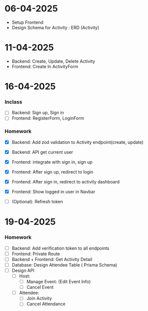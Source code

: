 # 06-04-2025
- Setup Frontend 
- Design Schema for Activity : ERD (Activity)


# 11-04-2025
- Backend: Create, Update, Delete Activity
- Frontend: Create In ActivityForm


# 16-04-2025
### Inclass
- [ ] Backend: Sign up, Sign in
- [ ] Frontend: RegisterForm, LoginForm
### Homework
- [x] Backend: Add zod validation to Activity endpoint(create, update)
- [x] Backend: API get current user 
- [x] Frontend: integrate with sign in, sign up
- [x] Frontend: After sign up, redirect to login
- [x] Frontend: After sign in, redirect to activity dashboard
- [x] Frontend: Show logged in user in Navbar
- [ ] (Optional): Refresh token
  

# 19-04-2025

### Homework
- [ ] Backend: Add verification token to all endpoints
- [ ] Frontend: Private Route 
- [ ] Backend + Frontend: Get Activity Detail
- [ ] Database: Design Attendee Table  ( Prisma Schema)
- [ ] Design API
  - [ ] Host: 
    - [ ] Manage Event: (Edit Event Info)
    - [ ] Cancel Event
  - [ ] Attendee:
    - [ ] Join Activity
    - [ ] Cancel Attendance